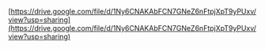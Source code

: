 [https://drive.google.com/file/d/1Ny6CNAKAbFCN7GNeZ6nFtpjXpT9yPUxv/view?usp=sharing](https://drive.google.com/file/d/1Ny6CNAKAbFCN7GNeZ6nFtpjXpT9yPUxv/view?usp=sharing)

